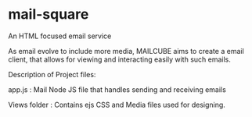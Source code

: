# mail-square
An HTML focused email service

As email evolve to include more media, MAILCUBE aims to create a email client, that allows for viewing and interacting easily with such emails.

Description of Project files:

app.js : Mail Node JS file that handles sending and receiving emails

Views folder : Contains ejs CSS and Media files used for designing.
